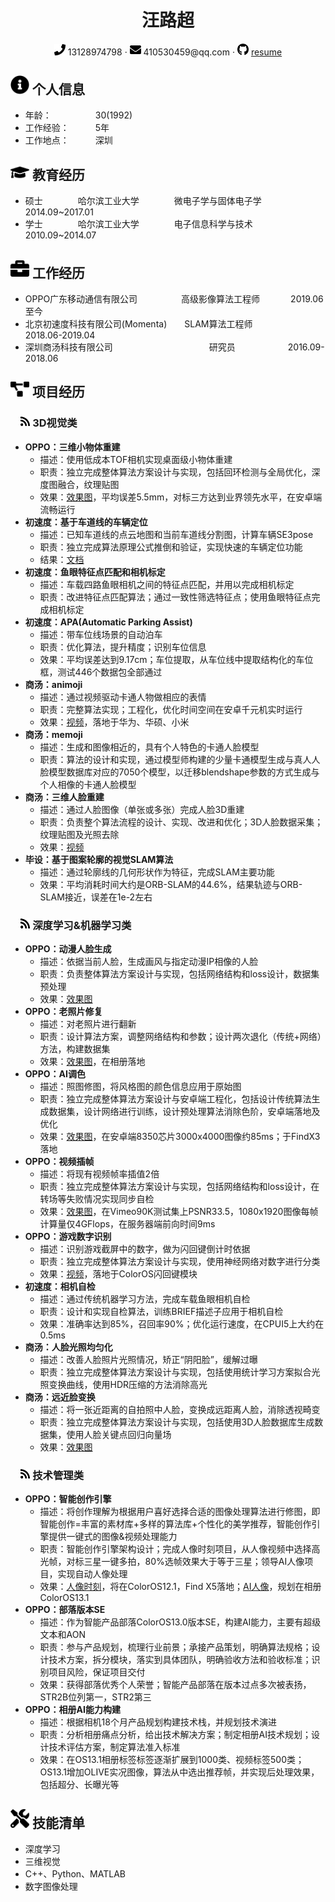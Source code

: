  <center>
     <h1>汪路超</h1>
     <div>
         <span>
             <img src="assets/phone-solid.svg" width="18px">
             13128974798
         </span>
         ·
         <span>
             <img src="assets/envelope-solid.svg" width="18px">
             410530459@qq.com
         </span>
         ·
         <span>
             <img src="assets/github-brands.svg" width="18px">
             <a href="https://github.com/wlc123/cv">resume</a>
         </span>
     </div>
 </center>

 ## <img src="assets/info-circle-solid.svg" width="30px"> 个人信息 

 - 年龄：&ensp;&ensp;&ensp;&ensp;&ensp;&ensp;&ensp;&ensp;&ensp;&ensp;30(1992)
 - 工作经验：&ensp;&ensp;&ensp;&ensp;&ensp;&ensp;5年
 - 工作地点：&ensp;&ensp;&ensp;&ensp;&ensp;&ensp;深圳

## <img src="assets/graduation-cap-solid.svg" width="30px"> 教育经历

- 硕士&ensp;&ensp;&ensp;&ensp;&ensp;&ensp;&ensp;&ensp;哈尔滨工业大学&ensp;&ensp;&ensp;&ensp;&ensp;&ensp;&ensp;&ensp;微电子学与固体电子学&ensp;&ensp;&ensp;&ensp;&ensp;&ensp;2014.09~2017.01
- 学士&ensp;&ensp;&ensp;&ensp;&ensp;&ensp;&ensp;&ensp;哈尔滨工业大学&ensp;&ensp;&ensp;&ensp;&ensp;&ensp;&ensp;&ensp;电子信息科学与技术&ensp;&ensp;&ensp;&ensp;&ensp;&ensp;&ensp;&ensp;2010.09~2014.07

## <img src="assets/briefcase-solid.svg" width="30px"> 工作经历

-  OPPO广东移动通信有限公司&ensp;&ensp;&ensp;&ensp;&ensp;&ensp;&ensp;&ensp;&ensp;&ensp;高级影像算法工程师&ensp;&ensp;&ensp;&ensp;&ensp;&ensp;&ensp;2019.06至今
-  北京初速度科技有限公司(Momenta)&ensp;&ensp;&ensp;&ensp;SLAM算法工程师&ensp;&ensp;&ensp;&ensp;&ensp;&ensp;&ensp;&ensp;&ensp;2018.06-2019.04
-  深圳商汤科技有限公司&ensp;&ensp;&ensp;&ensp;&ensp;&ensp;&ensp;&ensp;&ensp;&ensp;&ensp;&ensp;&ensp;&ensp;&ensp;&ensp;&ensp;&ensp;&ensp;&ensp;&ensp;&ensp;研究员&ensp;&ensp;&ensp;&ensp;&ensp;&ensp;&ensp;&ensp;&ensp;&ensp;&ensp;&ensp;2016.09-2018.06

## <img src="assets/project-diagram-solid.svg" width="30px"> 项目经历

### &ensp;&ensp;<img src="assets/rss-solid.svg" width="15px">  3D视觉类
- **OPPO：三维小物体重建**
	- 描述：使用低成本TOF相机实现桌面级小物体重建
	- 职责：独立完成整体算法方案设计与实现，包括回环检测与全局优化，深度图融合，纹理贴图
	- 效果：[效果图](https://github.com/wlc123/cv/blob/main/object_recon/README.md)，平均误差5.5mm，对标三方达到业界领先水平，在安卓端流畅运行
- **初速度：基于车道线的车辆定位**
	- 描述：已知车道线的点云地图和当前车道线分割图，计算车辆SE3pose
	- 职责：独立完成算法原理公式推倒和验证，实现快速的车辆定位功能
	- 结果：[文档](https://github.com/wlc123/cv/blob/main/se3track/README.pdf)
- **初速度：鱼眼特征点匹配和相机标定**
	- 描述：车载四路鱼眼相机之间的特征点匹配，并用以完成相机标定
	- 职责：改进特征点匹配算法；通过一致性筛选特征点；使用鱼眼特征点完成相机标定
- **初速度：APA(Automatic Parking Assist)**
	- 描述：带车位线场景的自动泊车
	- 职责：优化算法，提升精度；识别车位信息
	- 效果：平均误差达到9.17cm；车位提取，从车位线中提取结构化的车位框，测试446个数据包全部通过
- **商汤：animoji**
	- 描述：通过视频驱动卡通人物做相应的表情
	- 职责：完整算法实现；工程化，优化时间空间在安卓千元机实时运行
	- 效果：[视频](https://github.com/wlc123/cv/blob/main/face_recon/README.md)，落地于华为、华硕、小米
- **商汤：memoji**
	- 描述：生成和图像相近的，具有个人特色的卡通人脸模型
	- 职责：算法的设计和实现，通过模型师构建的少量卡通模型生成与真人人脸模型数据库对应的7050个模型，以迁移blendshape参数的方式生成与个人相像的卡通人脸模型
- **商汤：三维人脸重建**
	- 描述：通过人脸图像（单张或多张）完成人脸3D重建
	- 职责：负责整个算法流程的设计、实现、改进和优化；3D人脸数据采集；纹理贴图及光照去除
	- 效果：[视频](https://github.com/wlc123/cv/blob/main/face_recon/README.md)
- **毕设：基于图案轮廓的视觉SLAM算法**
	- 描述：通过轮廓线的几何形状作为特征，完成SLAM主要功能
	- 效果：平均消耗时间大约是ORB-SLAM的44.6%，结果轨迹与ORB-SLAM接近，误差在1e-2左右
  
### &ensp;&ensp;<img src="assets/rss-solid.svg" width="15px">  深度学习&机器学习类
- **OPPO：动漫人脸生成**
	- 描述：依据当前人脸，生成画风与指定动漫IP相像的人脸
	- 职责：负责整体算法方案设计与实现，包括网络结构和loss设计，数据集预处理
	- 效果：[效果图](https://github.com/wlc123/cv/blob/main/anime_face/README.md)
- **OPPO：老照片修复**
  - 描述：对老照片进行翻新
  - 职责：设计算法方案，调整网络结构和参数；设计两次退化（传统+网络）方法，构建数据集
  - 效果：[效果图](https://github.com/wlc123/cv/blob/main/face_restore/README.md)，在相册落地
- **OPPO：AI调色**
	- 描述：照图修图，将风格图的颜色信息应用于原始图
	- 职责：独立完成整体算法方案设计与安卓端工程化，包括设计传统算法生成数据集，设计网络进行训练，设计预处理算法消除色阶，安卓端落地及优化
	- 效果：[效果图](https://github.com/wlc123/cv/blob/main/AI_toning/README.md)，在安卓端8350芯片3000x4000图像约85ms；于FindX3落地
- **OPPO：视频插帧**
	- 描述：将现有视频帧率插值2倍
	- 职责：独立完成整体算法方案设计与实现，包括网络结构和loss设计，在转场等失败情况实现同步自检
	- 效果：[效果图](https://github.com/wlc123/cv/blob/main/video_frame_interpolate/README.md)，在Vimeo90K测试集上PSNR33.5，1080x1920图像每帧计算量仅4GFlops，在服务器端前向时间9ms
- **OPPO：游戏数字识别**
	- 描述：识别游戏截屏中的数字，做为闪回键倒计时依据
	- 职责：独立完成整体算法方案设计与实现，使用神经网络对数字进行分类
	- 效果：[视频](https://github.com/wlc123/cv/blob/main/game_ocr/README.md)，落地于ColorOS闪回键模块
- **初速度：相机自检**
	- 描述：通过传统机器学习方法，完成车载鱼眼相机自检
	- 职责：设计和实现自检算法，训练BRIEF描述子应用于相机自检
	- 效果：准确率达到85%，召回率90%；优化运行速度，在CPUI5上大约在0.5ms
- **商汤：人脸光照均匀化**
	- 描述：改善人脸照片光照情况，矫正“阴阳脸”，缓解过曝
	- 职责：独立完成整体算法方案设计与实现，包括使用统计学习方案拟合光照变换曲线，使用HDR压缩的方法消除高光
- **商汤：远近脸变换**
	- 描述：将一张近距离的自拍照中人脸，变换成远距离人脸，消除透视畸变
	- 职责：独立完成整体算法方案设计与实现，包括使用3D人脸数据库生成数据集，使用人脸关键点回归向量场
	- 效果：[效果图](https://github.com/wlc123/cv/blob/main/face_distortion_elimination/README.md)

### &ensp;&ensp;<img src="assets/rss-solid.svg" width="15px">  技术管理类
- **OPPO：智能创作引擎**
  - 描述：将创作理解为根据用户喜好选择合适的图像处理算法进行修图，即智能创作=丰富的素材库+多样的算法库+个性化的美学推荐，智能创作引擎提供一键式的图像&视频处理能力
  - 职责：智能创作引擎架构设计；完成人像时刻项目，从人像视频中选择高光帧，对标三星一键多拍，80%选帧效果大于等于三星；领导AI人像项目，实现自动人像处理
  - 效果：[人像时刻](https://github.com/wlc123/cv/blob/main/human_spot/README.md)，将在ColorOS12.1，Find X5落地；[AI人像](https://github.com/wlc123/cv/blob/main/AI_human/README.md)，规划在相册ColorOS13.1
- **OPPO：部落版本SE**
  - 描述：作为智能产品部落ColorOS13.0版本SE，构建AI能力，主要有超级文本和AON
  - 职责：参与产品规划，梳理行业前景；承接产品策划，明确算法规格；设计技术方案，拆分模块，落实到具体团队，明确验收方法和验收标准；识别项目风险，保证项目交付
  - 效果：获得部落优秀个人荣誉；智能产品部落在版本过点多次被表扬，STR2B位列第一，STR2第三
- **OPPO：相册AI能力构建**
  - 描述：根据相机18个月产品规划构建技术栈，并规划技术演进
  - 职责：分析相册痛点分析，给出技术解决方案；制定相册AI技术规划；设计技术评估方案，制定算法准入标准
  - 效果：在OS13.1相册标签标签逐渐扩展到1000类、视频标签500类；OS13.1增加OLIVE实况图像，算法从中选出推荐帧，并实现后处理效果，包括超分、长曝光等

## <img src="assets/tools-solid.svg" width="30px"> 技能清单
- 深度学习
- 三维视觉
- C++、Python、MATLAB
- 数字图像处理

